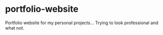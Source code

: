 # portfolio-website
Portfolio website for my personal projects... Trying to look professional and what not.
